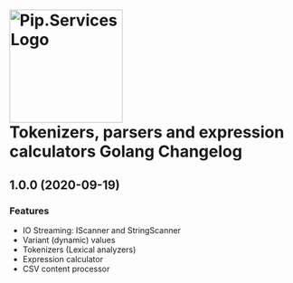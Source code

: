 # <img src="https://uploads-ssl.webflow.com/5ea5d3315186cf5ec60c3ee4/5edf1c94ce4c859f2b188094_logo.svg" alt="Pip.Services Logo" width="200"> <br/> Tokenizers, parsers and expression calculators Golang Changelog

## <a name="1.0.0"></a> 1.0.0 (2020-09-19)

### Features
* IO Streaming: IScanner and StringScanner
* Variant (dynamic) values
* Tokenizers (Lexical analyzers)
* Expression calculator
* CSV content processor

